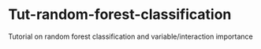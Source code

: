# Tut-random-forest-classification
Tutorial on random forest classification and variable/interaction importance
